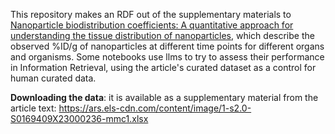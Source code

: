 This repository makes an RDF out of the supplementary materials to [Nanoparticle biodistribution coefficients: A quantitative approach for understanding the tissue distribution of nanoparticles](https://doi.org/10.1016/j.addr.2023.114708), which describe the observed %ID/g of nanoparticles at different time points for different organs and organisms.
Some notebooks use llms to try to assess their performance in Information Retrieval, using the article's curated dataset as a control for human curated data.

**Downloading the data**: it is available as a supplementary material from the article text: https://ars.els-cdn.com/content/image/1-s2.0-S0169409X23000236-mmc1.xlsx
